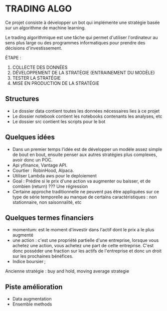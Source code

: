 # TRADING ALGO

Ce projet consiste à développer un bot qui implémente une stratégie basée sur un algorithme de machine learning.

Le trading algorithmique est une tâche qui permet d'utiliser l'ordinateur au sens plus large ou des programmes informatiques pour prendre des décisions d'investissement.

ÉTAPE :
1. COLLECTE DES DONNÉES
2. DÉVELOPPEMENT DE LA STRATÉGIE (ENTRAINEMENT DU MODÈLE)
3. TESTER LA STRATÉGIE
4. MISE EN PRODUCTION DE LA STRATÉGIE


## Structures

- Le dossier data contient toutes les données nécessaires lies à ce projet
- Le dossier notebook contient les notebooks contenants les analyses, etc
- Le dossier src contient les scripts pour le bot

## Quelques idées 

- Dans un premier temps l'idée est de développer un modèle assez simple de bout en bout, ensuite penser aux autres stratégies plus complexes, avoir donc un POC.
- Api yfinance, Vantage API.
- Courtier : RobinHood, Alpaca.
- Utiliser Lambda aws pour le deploiement
- Goal : Prédire si le prix d'une action va augmenter ou baisser, et de combien (return) ??? Une régression
- Certaine approche traditionnelle ne peuvent pas être appliquées sur ce type de série temporelle au manque de certains caractéristiques : non stationnaire, non saisonnalité, etc


## Quelques termes financiers

- momentum: est le moment d'investir dans l'actif dont le prix a le plus augmenté
- une action : c'est une propriété partielle d'une entreprise, lorsque vous achetez une action, vous achetez une part de cette entreprise. C'est donc posséder une fraction sur les actifs de l'entreprise et donc un droit sur les prochaines bénéfices.
- Indice boursier ;

Ancienne stratégie : buy and hold, moving average strategie


## Piste amélioration

- Data augmentation
- Ensemble methods